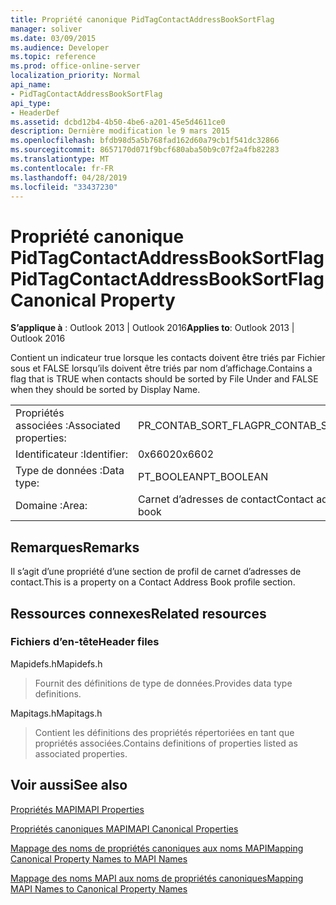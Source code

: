 ```yaml
---
title: Propriété canonique PidTagContactAddressBookSortFlag
manager: soliver
ms.date: 03/09/2015
ms.audience: Developer
ms.topic: reference
ms.prod: office-online-server
localization_priority: Normal
api_name:
- PidTagContactAddressBookSortFlag
api_type:
- HeaderDef
ms.assetid: dcbd12b4-4b50-4be6-a201-45e5d4611ce0
description: Dernière modification le 9 mars 2015
ms.openlocfilehash: bfdb98d5a5b768fad162d60a79cb1f541dc32866
ms.sourcegitcommit: 8657170d071f9bcf680aba50b9c07f2a4fb82283
ms.translationtype: MT
ms.contentlocale: fr-FR
ms.lasthandoff: 04/28/2019
ms.locfileid: "33437230"
---
```

# <a name="pidtagcontactaddressbooksortflag-canonical-property"></a><span data-ttu-id="fe417-103">Propriété canonique PidTagContactAddressBookSortFlag</span><span class="sxs-lookup"><span data-stu-id="fe417-103">PidTagContactAddressBookSortFlag Canonical Property</span></span>

  
  
<span data-ttu-id="fe417-104">**S’applique à** : Outlook 2013 | Outlook 2016</span><span class="sxs-lookup"><span data-stu-id="fe417-104">**Applies to**: Outlook 2013 | Outlook 2016</span></span> 
  
<span data-ttu-id="fe417-105">Contient un indicateur true lorsque les contacts doivent être triés par Fichier sous et FALSE lorsqu’ils doivent être triés par nom d’affichage.</span><span class="sxs-lookup"><span data-stu-id="fe417-105">Contains a flag that is TRUE when contacts should be sorted by File Under and FALSE when they should be sorted by Display Name.</span></span> 
  
|||
|:-----|:-----|
|<span data-ttu-id="fe417-106">Propriétés associées :</span><span class="sxs-lookup"><span data-stu-id="fe417-106">Associated properties:</span></span>  <br/> |<span data-ttu-id="fe417-107">PR_CONTAB_SORT_FLAG</span><span class="sxs-lookup"><span data-stu-id="fe417-107">PR_CONTAB_SORT_FLAG</span></span>  <br/> |
|<span data-ttu-id="fe417-108">Identificateur :</span><span class="sxs-lookup"><span data-stu-id="fe417-108">Identifier:</span></span>  <br/> |<span data-ttu-id="fe417-109">0x6602</span><span class="sxs-lookup"><span data-stu-id="fe417-109">0x6602</span></span>  <br/> |
|<span data-ttu-id="fe417-110">Type de données :</span><span class="sxs-lookup"><span data-stu-id="fe417-110">Data type:</span></span>  <br/> |<span data-ttu-id="fe417-111">PT_BOOLEAN</span><span class="sxs-lookup"><span data-stu-id="fe417-111">PT_BOOLEAN</span></span>  <br/> |
|<span data-ttu-id="fe417-112">Domaine :</span><span class="sxs-lookup"><span data-stu-id="fe417-112">Area:</span></span>  <br/> |<span data-ttu-id="fe417-113">Carnet d’adresses de contact</span><span class="sxs-lookup"><span data-stu-id="fe417-113">Contact address book</span></span>  <br/> |
   
## <a name="remarks"></a><span data-ttu-id="fe417-114">Remarques</span><span class="sxs-lookup"><span data-stu-id="fe417-114">Remarks</span></span>

<span data-ttu-id="fe417-115">Il s’agit d’une propriété d’une section de profil de carnet d’adresses de contact.</span><span class="sxs-lookup"><span data-stu-id="fe417-115">This is a property on a Contact Address Book profile section.</span></span>
  
## <a name="related-resources"></a><span data-ttu-id="fe417-116">Ressources connexes</span><span class="sxs-lookup"><span data-stu-id="fe417-116">Related resources</span></span>

### <a name="header-files"></a><span data-ttu-id="fe417-117">Fichiers d’en-tête</span><span class="sxs-lookup"><span data-stu-id="fe417-117">Header files</span></span>

<span data-ttu-id="fe417-118">Mapidefs.h</span><span class="sxs-lookup"><span data-stu-id="fe417-118">Mapidefs.h</span></span>
  
> <span data-ttu-id="fe417-119">Fournit des définitions de type de données.</span><span class="sxs-lookup"><span data-stu-id="fe417-119">Provides data type definitions.</span></span>
    
<span data-ttu-id="fe417-120">Mapitags.h</span><span class="sxs-lookup"><span data-stu-id="fe417-120">Mapitags.h</span></span>
  
> <span data-ttu-id="fe417-121">Contient les définitions des propriétés répertoriées en tant que propriétés associées.</span><span class="sxs-lookup"><span data-stu-id="fe417-121">Contains definitions of properties listed as associated properties.</span></span>
    
## <a name="see-also"></a><span data-ttu-id="fe417-122">Voir aussi</span><span class="sxs-lookup"><span data-stu-id="fe417-122">See also</span></span>



[<span data-ttu-id="fe417-123">Propriétés MAPI</span><span class="sxs-lookup"><span data-stu-id="fe417-123">MAPI Properties</span></span>](mapi-properties.md)
  
[<span data-ttu-id="fe417-124">Propriétés canoniques MAPI</span><span class="sxs-lookup"><span data-stu-id="fe417-124">MAPI Canonical Properties</span></span>](mapi-canonical-properties.md)
  
[<span data-ttu-id="fe417-125">Mappage des noms de propriétés canoniques aux noms MAPI</span><span class="sxs-lookup"><span data-stu-id="fe417-125">Mapping Canonical Property Names to MAPI Names</span></span>](mapping-canonical-property-names-to-mapi-names.md)
  
[<span data-ttu-id="fe417-126">Mappage des noms MAPI aux noms de propriétés canoniques</span><span class="sxs-lookup"><span data-stu-id="fe417-126">Mapping MAPI Names to Canonical Property Names</span></span>](mapping-mapi-names-to-canonical-property-names.md)

